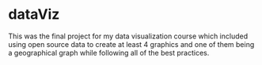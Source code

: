 # dataViz
This was the final project for my data visualization course which included using open source data to create at least 4 graphics and one of them being a geographical graph while following all of the best practices.
